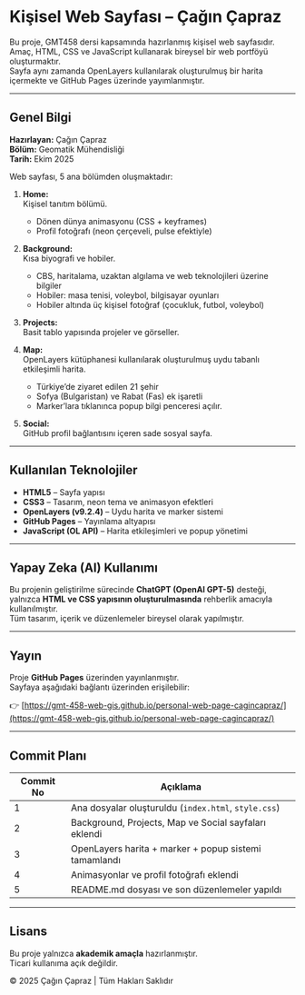 # Kişisel Web Sayfası – Çağın Çapraz

Bu proje, GMT458 dersi kapsamında hazırlanmış kişisel web sayfasıdır.  
Amaç, HTML, CSS ve JavaScript kullanarak bireysel bir web portföyü oluşturmaktır.  
Sayfa aynı zamanda OpenLayers kullanılarak oluşturulmuş bir harita içermekte ve GitHub Pages üzerinde yayımlanmıştır.

---

##  Genel Bilgi

**Hazırlayan:** Çağın Çapraz  
**Bölüm:** Geomatik Mühendisliği  
**Tarih:** Ekim 2025  

Web sayfası, 5 ana bölümden oluşmaktadır:

1. **Home:**  
   Kişisel tanıtım bölümü.  
   - Dönen dünya animasyonu (CSS + keyframes)  
   - Profil fotoğrafı (neon çerçeveli, pulse efektiyle)  

2. **Background:**  
   Kısa biyografi ve hobiler.  
   - CBS, haritalama, uzaktan algılama ve web teknolojileri üzerine bilgiler  
   - Hobiler: masa tenisi, voleybol, bilgisayar oyunları  
   - Hobiler altında üç kişisel fotoğraf (çocukluk, futbol, voleybol)

3. **Projects:**  
   Basit tablo yapısında projeler ve görseller.

4. **Map:**  
   OpenLayers kütüphanesi kullanılarak oluşturulmuş uydu tabanlı etkileşimli harita.  
   - Türkiye’de ziyaret edilen 21 şehir  
   - Sofya (Bulgaristan) ve Rabat (Fas) ek işaretli  
   - Marker’lara tıklanınca popup bilgi penceresi açılır.

5. **Social:**  
   GitHub profil bağlantısını içeren sade sosyal sayfa.

---

##  Kullanılan Teknolojiler

- **HTML5** – Sayfa yapısı  
- **CSS3** – Tasarım, neon tema ve animasyon efektleri  
- **OpenLayers (v9.2.4)** – Uydu harita ve marker sistemi  
- **GitHub Pages** – Yayınlama altyapısı  
- **JavaScript (OL API)** – Harita etkileşimleri ve popup yönetimi  

---

##  Yapay Zeka (AI) Kullanımı

Bu projenin geliştirilme sürecinde **ChatGPT (OpenAI GPT-5)** desteği,  
yalnızca **HTML ve CSS yapısının oluşturulmasında** rehberlik amacıyla kullanılmıştır.  
Tüm tasarım, içerik ve düzenlemeler bireysel olarak yapılmıştır.

---

##  Yayın

Proje **GitHub Pages** üzerinden yayınlanmıştır.  
Sayfaya aşağıdaki bağlantı üzerinden erişilebilir:

👉 [https://gmt-458-web-gis.github.io/personal-web-page-cagincapraz/](https://gmt-458-web-gis.github.io/personal-web-page-cagincapraz/)

---

##  Commit Planı

| Commit No | Açıklama |
|------------|-----------|
| 1 | Ana dosyalar oluşturuldu (`index.html`, `style.css`) |
| 2 | Background, Projects, Map ve Social sayfaları eklendi |
| 3 | OpenLayers harita + marker + popup sistemi tamamlandı |
| 4 | Animasyonlar ve profil fotoğrafı eklendi |
| 5 | README.md dosyası ve son düzenlemeler yapıldı |

---

## Lisans

Bu proje yalnızca **akademik amaçla** hazırlanmıştır.  
Ticari kullanıma açık değildir.

© 2025 Çağın Çapraz | Tüm Hakları Saklıdır

